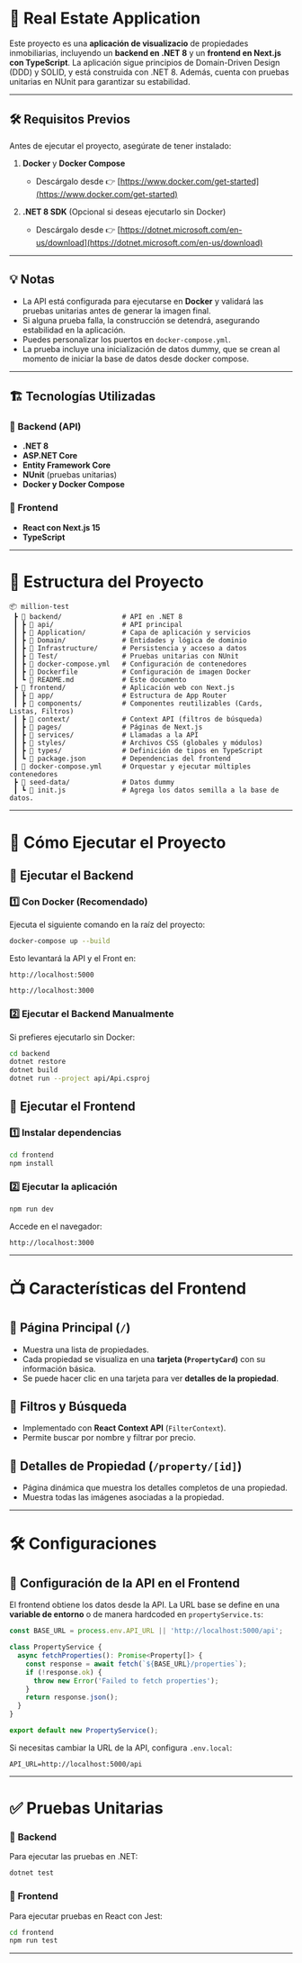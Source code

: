 # 🏡 Real Estate Application

Este proyecto es una **aplicación de visualizacio** de propiedades inmobiliarias, incluyendo un **backend en .NET 8** y un **frontend en Next.js con TypeScript**.
La aplicación sigue principios de Domain-Driven Design (DDD) y SOLID, y está construida con .NET 8. Además, cuenta con pruebas unitarias en NUnit para garantizar su estabilidad.

---
## 🛠️ **Requisitos Previos**

Antes de ejecutar el proyecto, asegúrate de tener instalado:

1. **Docker** y **Docker Compose**

   - Descárgalo desde 👉 [https://www.docker.com/get-started](https://www.docker.com/get-started)

2. **.NET 8 SDK** (Opcional si deseas ejecutarlo sin Docker)

   - Descárgalo desde 👉 [https://dotnet.microsoft.com/en-us/download](https://dotnet.microsoft.com/en-us/download)

---

## 💡 **Notas**

- La API está configurada para ejecutarse en **Docker** y validará las pruebas unitarias antes de generar la imagen final.
- Si alguna prueba falla, la construcción se detendrá, asegurando estabilidad en la aplicación.
- Puedes personalizar los puertos en `docker-compose.yml`.
- La prueba incluye una inicialización de datos dummy, que se crean al momento de iniciar la base de datos desde docker compose.

---
## 🏗️ **Tecnologías Utilizadas**
### 🔹 Backend (API)
- **.NET 8**
- **ASP.NET Core**
- **Entity Framework Core**
- **NUnit** (pruebas unitarias)
- **Docker y Docker Compose**

### 🔹 Frontend
- **React con Next.js 15**
- **TypeScript**

---

# 📂 **Estructura del Proyecto**

```
📦 million-test
 ┣ 📂 backend/               # API en .NET 8
 ┃ ┣ 📂 api/                 # API principal
 ┃ ┣ 📂 Application/         # Capa de aplicación y servicios
 ┃ ┣ 📂 Domain/              # Entidades y lógica de dominio
 ┃ ┣ 📂 Infrastructure/      # Persistencia y acceso a datos
 ┃ ┣ 📂 Test/                # Pruebas unitarias con NUnit
 ┃ ┣ 📜 docker-compose.yml   # Configuración de contenedores
 ┃ ┣ 📜 Dockerfile           # Configuración de imagen Docker
 ┃ ┗ 📜 README.md            # Este documento
 ┣ 📂 frontend/              # Aplicación web con Next.js
 ┃ ┣ 📂 app/                 # Estructura de App Router
 ┃ ┣ 📂 components/          # Componentes reutilizables (Cards, Listas, Filtros)
 ┃ ┣ 📂 context/             # Context API (filtros de búsqueda)
 ┃ ┣ 📂 pages/               # Páginas de Next.js
 ┃ ┣ 📂 services/            # Llamadas a la API
 ┃ ┣ 📂 styles/              # Archivos CSS (globales y módulos)
 ┃ ┣ 📂 types/               # Definición de tipos en TypeScript
 ┃ ┗ 📜 package.json         # Dependencias del frontend
 ┃ 📜 docker-compose.yml     # Orquestar y ejecutar múltiples contenedores
 ┣ 📂 seed-data/             # Datos dummy
 ┃ ┗ 📜 init.js              # Agrega los datos semilla a la base de datos.
```

---

# 🚀 **Cómo Ejecutar el Proyecto**

## 🔹 **Ejecutar el Backend**
### 1️⃣ **Con Docker (Recomendado)**
Ejecuta el siguiente comando en la raíz del proyecto:

```bash
docker-compose up --build
```

Esto levantará la API y el Front en:

```
http://localhost:5000
```

```
http://localhost:3000
```

### 2️⃣ **Ejecutar el Backend Manualmente**
Si prefieres ejecutarlo sin Docker:

```bash
cd backend
dotnet restore
dotnet build
dotnet run --project api/Api.csproj
```

## 🔹 **Ejecutar el Frontend**
### 1️⃣ **Instalar dependencias**
```bash
cd frontend
npm install
```

### 2️⃣ **Ejecutar la aplicación**
```bash
npm run dev
```

Accede en el navegador:

```
http://localhost:3000
```

---

# 📺 **Características del Frontend**

## 🔹 **Página Principal (`/`)**
- Muestra una lista de propiedades.
- Cada propiedad se visualiza en una **tarjeta (`PropertyCard`)** con su información básica.
- Se puede hacer clic en una tarjeta para ver **detalles de la propiedad**.

## 🔹 **Filtros y Búsqueda**
- Implementado con **React Context API** (`FilterContext`).
- Permite buscar por nombre y filtrar por precio.

## 🔹 **Detalles de Propiedad (`/property/[id]`)**
- Página dinámica que muestra los detalles completos de una propiedad.
- Muestra todas las imágenes asociadas a la propiedad.

---

# 🛠️ **Configuraciones**
## 🔹 **Configuración de la API en el Frontend**
El frontend obtiene los datos desde la API. La URL base se define en una **variable de entorno** o de manera hardcoded en `propertyService.ts`:

```typescript
const BASE_URL = process.env.API_URL || 'http://localhost:5000/api';

class PropertyService {
  async fetchProperties(): Promise<Property[]> {
    const response = await fetch(`${BASE_URL}/properties`);
    if (!response.ok) {
      throw new Error('Failed to fetch properties');
    }
    return response.json();
  }
}

export default new PropertyService();
```

Si necesitas cambiar la URL de la API, configura `.env.local`:

```
API_URL=http://localhost:5000/api
```

---

# ✅ **Pruebas Unitarias**
### 🔹 **Backend**
Para ejecutar las pruebas en .NET:

```bash
dotnet test
```

### 🔹 **Frontend**
Para ejecutar pruebas en React con Jest:

```bash
cd frontend
npm run test
```

---
